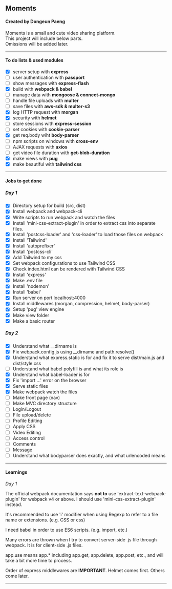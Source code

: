 ## Moments

#### Created by Dongeun Paeng

Moments is a small and cute video sharing platform.<br/>
This project will include below parts.<br/>
Omissions will be added later.

---

#### To do lists & used modules

- [x] server setup with **express**
- [ ] user authentication with **passport**
- [ ] show messages with **express-flash**
- [x] build with **webpack & babel**
- [ ] manage data with **mongoose & connect-mongo**
- [ ] handle file uploads with **multer**
- [ ] save files with **aws-sdk & multer-s3**
- [x] log HTTP request with **morgan**
- [x] security with **helmet**
- [ ] store sessions with **express-session**
- [ ] set cookies with **cookie-parser**
- [x] get req.body wiht **body-parser**
- [ ] npm scripts on windows with **cross-env**
- [ ] AJAX requests with **axios**
- [ ] get video file duration with **get-blob-duration**
- [x] make views with **pug**
- [x] make beautiful with **tailwind css**

---

#### Jobs to get done

##### Day 1

- [x] Directory setup for build (src, dist)
- [x] Install webpack and webpack-cli
- [x] Write scripts to run webpack and watch the files
- [x] Install 'mini-css-extract-plugin' in order to extract css into separate files.
- [x] Install 'postcss-loader' and 'css-loader' to load those files on webpack
- [x] Install 'Tailwind'
- [x] Install 'autoprefixer'
- [x] Install 'postcss-cli'
- [x] Add Tailwind to my css
- [x] Set webpack configurations to use Tailwind CSS
- [x] Check index.html can be rendered with Tailwind CSS
- [x] Install 'express'
- [x] Make .env file
- [x] Install 'nodemon'
- [x] Install 'babel'
- [x] Run server on port localhost:4000
- [x] Install middlewares (morgan, compression, helmet, body-parser)
- [x] Setup 'pug' view engine
- [x] Make view folder
- [x] Make a basic router

##### Day 2

- [x] Understand what __dirname is
- [x] Fix webpack.config.js using __dirname and path.resolve()
- [x] Understand what express.static is for and fix it to serve dist/main.js and dist/style.css
- [ ] Understand what babel polyfill is and what its role is
- [x] Understand what babel-loader is for
- [x] Fix 'import ...' error on the browser
- [x] Serve static files
- [x] Make webpack watch the files
- [ ] Make front page (nav)
- [ ] Make MVC directory structure
- [ ] Login/Logout
- [ ] File upload/delete
- [ ] Profile Editing
- [ ] Apply CSS
- [ ] Video Editing
- [ ] Access control
- [ ] Comments
- [ ] Message
- [ ] Understand what bodyparser does exactly, and what urlencoded means

---

#### Learnings

_Day 1_<br/>

The official webpack documentation says **not to** use 'extract-text-webpack-plugin' for webpack v4 or above. I should use 'mini-css-extract-plugin' instead.

It's recommended to use 'i' modifier when using Regexp to refer to a file name or extensions. (e.g. CSS or css)

I need babel in order to use ES6 scripts. (e.g. import, etc.)

Many errors are thrown when I try to convert server-side .js file through webpack. It is for client-side .js files.

app.use means app.\* including app.get, app.delete, app.post, etc., and will take a bit more time to process.

Order of express middlewares are **IMPORTANT**. Helmet comes first. Others come later.

---

